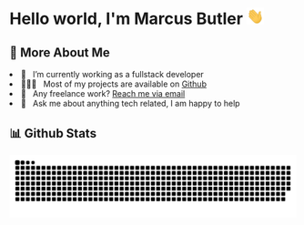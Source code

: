
<h1>Hello world, I'm Marcus Butler <img  src="https://raw.githubusercontent.com/ABSphreak/ABSphreak/master/gifs/Hi.gif" width="30px"></h1>

<!-- ![Profile views](https://) -->

## 🧐 More About Me

<div style="display: flex;flex-wrap: wrap;">
  <div style="flex-grow: 1;">
    <li>🔭 &nbsp; I’m currently working as a fullstack developer</li>
    <li>👨🏻‍💻 &nbsp; Most of my projects are available on <a href="https://github.com/MJB129?tab=repositories">Github</a></li>
    <li>💼 &nbsp; Any freelance work? <a href="mailto:romedigital2.0@gmail.com">Reach me via email</a></li>
    <li>💬 &nbsp; Ask me about anything tech related, I am happy to help</li>
  </div>
</div>

## 📊 Github Stats

![github contribution grid snake animation](https://raw.githubusercontent.com/platane/platane/output/github-contribution-grid-snake.svg)
